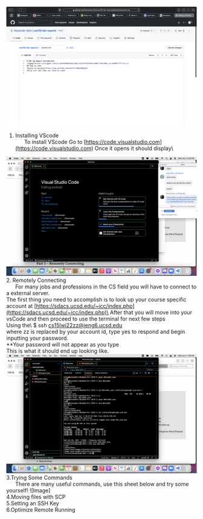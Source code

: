 ![Image](LabReport.png)
1. Installing VScode\
&nbsp;&nbsp;&nbsp;&nbsp;&nbsp;&nbsp;To install VScode Go to [https://code.visualstudio.com](https://code.visualstudio.com) 
Once it opens it should display\


![Image](VSCODEstartpage.png)
<Br/>
2. Remotely Connecting\
&nbsp;&nbsp;&nbsp;&nbsp;&nbsp;&nbsp;For many jobs and professions in the CS field you will have to connect to a external server.\
The first thing you need to accomplish is to look up your course specific account at [https://sdacs.ucsd.edu/~icc/index.php](https://sdacs.ucsd.edu/~icc/index.php)\
After that you will move into your vsCode and then proceed to use the terminal for next few steps\
Using the\ 
$ ssh cs15lwi22zz@ieng6.ucsd.edu\
where zz is replaced by your account id, type yes to respond and begin inputting your password.\
**Your password will not appear as you type\
This is what it should end up looking like.
![Image](Step2.png)
<Br/>
3.Trying Some Commands\
&nbsp;&nbsp;&nbsp;&nbsp;&nbsp;&nbsp;There are many useful commands, use this sheet below and try some yourself!
![Image]
<Br/>
4.Moving files with SCP
<Br/>
5.Setting an SSH Key
<Br/>
6.Optimize Remote Running
<Br/>

